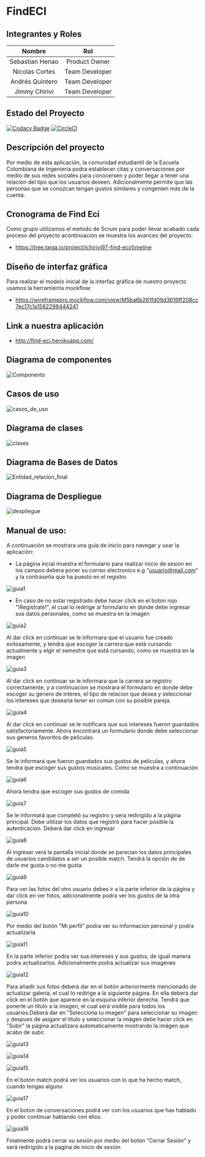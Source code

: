 # FindECI

## Integrantes y Roles

|     Nombre    |     Rol         |
|:--------------:|:-------------: |
|Sebastian Henao|Product Owner    |
|Nicolas Cortes |Team Developer   |
|Andrés Quintero|Team Developer   |
|Jimmy Chirivi  |Team Developer   |

## Estado del Proyecto
[![Codacy Badge](https://app.codacy.com/project/badge/Grade/4a6a74e870f249488c6e5cf64756b313)](https://www.codacy.com/gh/FindECI/find-eci?utm_source=github.com&amp;utm_medium=referral&amp;utm_content=FindECI/find-eci&amp;utm_campaign=Badge_Grade)
[![CircleCI](https://circleci.com/gh/FindECI/find-eci.svg?style=svg)](https://circleci.com/gh/FindECI/find-eci)
## Descripción del proyecto

Por medio de esta aplicación, la comunidad estudiantil de la Escuela Colombiana de Ingenieria podra establecer citas y conversaciones por medio de sus redes sociales para conocersen y poder llegar a tener una relación del tipo que los usuarios deseen. Adicionalmente permite que las personas que se conozcan tengan gustos similares y congenien más de la cuenta. 


## Cronograma de Find Eci

Como grupo utilizamos el metodo de Scrum para poder llevar acabado cada proceso del proyecto acontinuacion se muestra los avances del proyecto: 

- https://tree.taiga.io/project/jchirivi97-find-eci/timeline

## Diseño de interfaz gráfica 

Para realizar el modelo inicial de la interfaz gráfica de nuestro proyecto usamos la herramienta mockflow:

* https://wireframepro.mockflow.com/view/M5ba6b261fd09d3616ff208cc7ec17c1a1582298444241

## Link a nuestra aplicación 
* http://find-eci.herokuapp.com/

## Diagrama de componentes
![Components](https://user-images.githubusercontent.com/47215172/76792730-a981db00-6791-11ea-853a-ade23b1034a3.PNG)
## Casos de uso
![casos_de_uso](https://user-images.githubusercontent.com/48091585/82500436-fb5c1f80-9ab8-11ea-9b07-f42faf213199.png)
##  Diagrama de clases
![clases](https://user-images.githubusercontent.com/48091585/82500557-2fcfdb80-9ab9-11ea-93ab-68af914b8c93.png)
##  Diagrama de Bases de Datos
![Entidad_relacion_final](https://user-images.githubusercontent.com/48091585/82500468-0911a500-9ab9-11ea-9612-363c13771113.png)
## Diagrama de Despliegue
![despliegue](https://user-images.githubusercontent.com/48091585/77484985-03ba1600-6dfa-11ea-97a7-550069c2801b.png)

## Manual de uso:
A continuación se mostrara una guia de inicio para navegar y usar la aplicación:
* La página incial muestra el formulario para realizar inicio de sesion en los campos debera poner su correo electronico e.g "usuario@mail.com" y la contraseña que ha puesto en el registro

![guia1](https://user-images.githubusercontent.com/48091585/82501357-c18c1880-9aba-11ea-807b-f0d282403d17.png)

* En caso de no estár registrado debe hacer click en el boton rojo "!Registrate!", el cual lo redirige al formulario en donde debe ingresar sus datos personales, como se muestra en la imagen

![guia2](https://user-images.githubusercontent.com/48091585/82501842-86d6b000-9abb-11ea-8680-ac4f5fe8b32f.png)

Al dar click en continuar se le informara que el usuario fue creado exitosamente, y tendra que escoger la carrera que está cursando actualmente y elgir el semestre que está cursando, como se muestra en la imagen

![guia3](https://user-images.githubusercontent.com/48091585/82502092-049abb80-9abc-11ea-8a31-86f0265c9eb7.png)

Al dar click en continuar se le informara que la carrera se registro correctamente, y a continuacion se mostrara el formulario en donde debe escoger su genero de interes, el tipo de relacion que desea y seleccionar los intereses que desearia tener en común con su posible pareja.

![guia4](https://user-images.githubusercontent.com/48091585/82502414-a6220d00-9abc-11ea-91b6-39e3653532e3.png)

Al dar click en continuar se le notificara que sus intereses fueron guardados satisfactoriamente. Ahora encontrará un formulario donde debe seleccionar sus generos favoritos de peliculas.

![guia5](https://user-images.githubusercontent.com/48091585/82502625-2cd6ea00-9abd-11ea-93d9-d70d3937cbf2.png)

Se le informará que fueron guardados sus gustos de peliculas, y ahora tendra que escoger sus gustos musicales. Como se muestra a continuación 

![guia6](https://user-images.githubusercontent.com/48091585/82503087-3ca2fe00-9abe-11ea-9a06-75a2e3e16b72.png)

Ahora tendra que escoger sus gustos de comida 

![guia7](https://user-images.githubusercontent.com/48091585/82503318-a6bba300-9abe-11ea-8552-0fa0772020c3.png)

Se le informará que completó su registro y sera redirigido a la página principal. Debe utilizar los datos que registró para hacer posible la autenticación. Deberá dar click en ingresar

![guia8](https://user-images.githubusercontent.com/48091585/82503721-732d4880-9abf-11ea-96c9-1766799046be.png)

Al ingresar verá la pantalla inicial donde se parecian los datos principales de usuarios candidatos a ser un posible match. Tendrá la opción de de darle me gusta o no me gusta 

![guia9](https://user-images.githubusercontent.com/48091585/82504063-2007c580-9ac0-11ea-898b-f6755c54b171.png)

Para ver las fotos del otro usuario debes ir a la parte inferior de la página y dar click en ver fotos, adicionalmente podra ver los gustos de la otra persona 

![guia10](https://user-images.githubusercontent.com/48091585/82504359-ca7fe880-9ac0-11ea-84c0-b666512ed943.png)

Por medio del botón "Mi perfil" podra ver su informacion personal y podra actualizarla 

![guia11](https://user-images.githubusercontent.com/48091585/82504499-29ddf880-9ac1-11ea-976a-5ff5cf8b3816.png)

En la parte inferior podra ver sus intereses y sus gustos, de igual manera podra actualizarlos. Adicionalmente podra actualizar sus imagenes

![guia12](https://user-images.githubusercontent.com/48091585/82504748-c0aab500-9ac1-11ea-8b9f-07df7ab8e2ce.png)

Para añadir sus fotos deberá dar en el botón anteriormente mencionado de actualizar galeria, el cual lo redirige a la siguiente página. En ella deberá dar click en el botón que aparece en la esquina inferior derecha. Tendrá que ponerle un titulo a la imagen, el cual será visible para todos los usuarios.Deberá dar en "Selecciona tu imagen" para seleccionar su imagen y despues de asiganr el titulo y seleccionar la imágen debe hacer click en "Subir" la página actualizara automaticamente mostrando la imágen que acabo de subir.

![guia13](https://user-images.githubusercontent.com/48091585/82505120-9a394980-9ac2-11ea-87eb-793569815676.png)

![guia14](https://user-images.githubusercontent.com/48091585/82505251-d53b7d00-9ac2-11ea-8fdc-01821a801cc4.png)

![guia15](https://user-images.githubusercontent.com/48091585/82505334-09af3900-9ac3-11ea-90d5-efffba3558f5.png)

En el botón match podrá ver los usuarios con lo que ha hecho match, cuando tengas alguno

![guia17](https://user-images.githubusercontent.com/48091585/82505786-e1740a00-9ac3-11ea-96ba-2910937454bb.png)

En el boton de conversaciones podrá ver con los usuarios que has hablado y poder continuar hablando con ellos.

![guia16](https://user-images.githubusercontent.com/48091585/82505536-9823ba80-9ac3-11ea-9194-b9fb94a4c516.png)

Finalmente podrá cerrar su sesión por medio del botón "Cerrar Sesión" y será redirigido a la pagina de inicio de sesión

